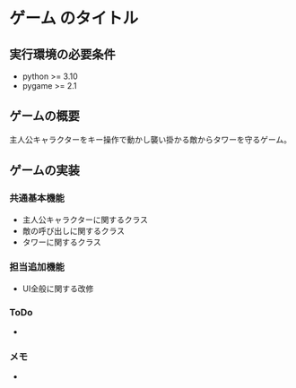 # ゲーム のタイトル
## 実行環境の必要条件
* python >= 3.10
* pygame >= 2.1

## ゲームの概要
主人公キャラクターをキー操作で動かし襲い掛かる敵からタワーを守るゲーム。

## ゲームの実装
### 共通基本機能
* 主人公キャラクターに関するクラス
* 敵の呼び出しに関するクラス
* タワーに関するクラス
### 担当追加機能
* UI全般に関する改修 
### ToDo
- 
### メモ
* 
